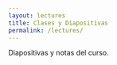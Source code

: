 ```yaml
---
layout: lectures
title: Clases y Diapositivas
permalink: /lectures/
---
```

Diapositivas y notas del curso.
